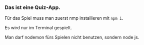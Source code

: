 
### Das ist eine Quiz-App.


Für das Spiel muss man zuerst nmp installieren mit `npm i`.

Es wird nur im Terminal gespielt.

Man darf nodemon fürs Spielen nicht benutzen, sondern node js.



